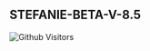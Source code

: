
## STEFANIE-BETA-V-8.5

![Github Visitors](https://visitor-badge.glitch.me/badge?page_id=Kaweeshachamodk/STEFANIE-BETA-V-8.5&left_color=blueviolet&right_color=brightgreen)
